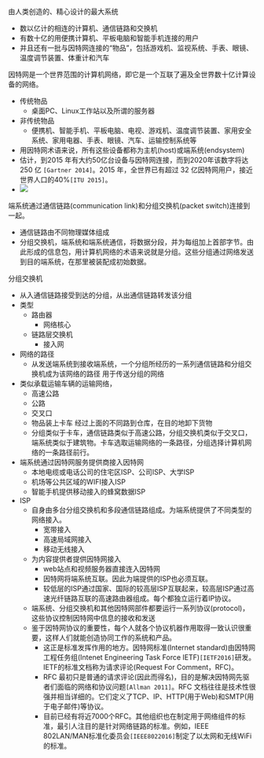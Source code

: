 由人类创造的、精心设计的最大系统
- 数以亿计的相连的计算机、通信链路和交换机
- 有数十亿的用便携计算机、平板电脑和智能手机连接的用户
- 并且还有一批与因特网连接的“物品”​，包括游戏机、监视系统、手表、眼镜、温度调节装置、体重计和汽车

因特网是一个世界范围的计算机网络，即它是一个互联了遍及全世界数十亿计算设备的网络。
- 传统物品
	- 桌面PC、Linux工作站以及所谓的服务器
- 非传统物品
	- 便携机、智能手机、平板电脑、电视、游戏机、温度调节装置、家用安全系统、家用电器、手表、眼镜、汽车、运输控制系统等
- 用因特网术语来说，所有这些设备都称为主机(host)或端系统(endsystem)
- 估计，到2015 年有大约50亿台设备与因特网连接，而到2020年该数字将达250 亿 `[Gartner 2014]`​。2015 年，全世界已有超过 32 亿因特网用户，接近世界人口的40%`[ITU 2015]​`。
- ![](Pasted%20image%2020250616200932.png)

端系统通过通信链路(communication link)和分组交换机(packet switch)连接到一起。
- 通信链路由不同物理媒体组成
- 分组交换机，端系统和端系统通信，将数据分段，并为每组加上首部字节。由此形成的信息包，用计算机网络的术语来说就是分组。这些分组通过网络发送到目的端系统，在那里被装配成初始数据。

分组交换机
- 从入通信链路接受到达的分组，从出通信链路转发该分组
- 类型
	- 路由器
		- 网络核心
	- 链路层交换机
		- 接入网
- 网络的路径
	- 从发送端系统到接收端系统，一个分组所经历的一系列通信链路和分组交换机成为该网络的路径
用于传送分组的网络
- 类似承载运输车辆的运输网络，
	- 高速公路
	- 公路
	- 交叉口
	- 物品装上卡车 经过上面的不同路到仓库，在目的地卸下货物
	- 分组类似于卡车，通信链路类似于高速公路，分组交换机类似于交叉口，端系统类似于建筑物。卡车选取运输网络的一条路径，分组选择计算机网络的一条路径前行。
- 端系统通过因特网服务提供商接入因特网
	- 本地电缆或电话公司的住宅区ISP、公司ISP、大学ISP
	- 机场等公共区域的WIFI接入ISP
	- 智能手机提供移动接入的蜂窝数据ISP
- ISP
	- 自身由多台分组交换机和多段通信链路组成。为端系统提供了不同类型的网络接入。
		- 宽带接入
		- 高速局域网接入
		- 移动无线接入
	- 为内容提供者提供因特网接入
		- web站点和视频服务器直接连入因特网
		- 因特网将端系统互联。因此为端提供的ISP也必须互联。
		- 较低层的ISP通过国家、国际的较高层ISP互联起来，较高层ISP通过高速光纤链路互联的高速路由器组成。每个都独立运行着IP协议。
	- 端系统、分组交换机和其他因特网部件都要运行一系列协议(protocol)，这些协议控制因特网中信息的接收和发送
	- 鉴于因特网协议的重要性，每个人就各个协议机器作用取得一致认识很重要，这样人们就能创造协同工作的系统和产品。
		- 这正是标准发挥作用的地方。因特网标准(Internet standard)由因特网工程任务组(Intenet Engineering Task Force IETF)`[IETF2016]`研发。IETF的标准文档称为请求评论(Request For Comment，RFC)。
		- RFC 最初只是普通的请求评论(因此而得名)，目的是解决因特网先驱者们面临的网络和协议问题`[Allman 2011]`​。RFC 文档往往是技术性很强并相当详细的。它们定义了TCP、IP、HTTP(用于Web)和SMTP(用于电子邮件)等协议。
		- 目前已经有将近7000个RFC。其他组织也在制定用于网络组件的标准，最引人注目的是针对网络链路的标准。例如，IEEE 802LAN/MAN标准化委员会`[IEEE8022016]`制定了以太网和无线WiFi的标准。
